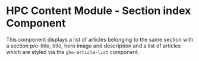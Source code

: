 HPC Content Module - Section index Component
======================================================

This component displays a list of articles belonging to the same section with
a section pre-title, title, hero image and description and a list
of articles which are styled via the `gho-article-list` component.
